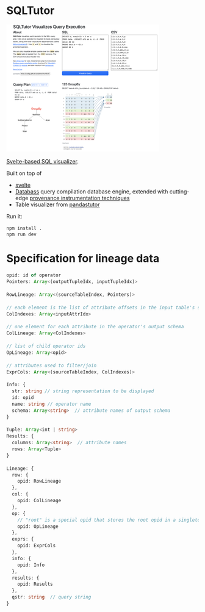 # SQLTutor

<img src="https://github.com/cudbg/sqltutor/raw/main/screenshot.png" width=400></img>


[Svelte-based SQL visualizer](https://cudbg.github.io/sqltutor).  

Built on top of

* [svelte](https://svelte.dev)
* [Databass](https://github.com/w6113/databass-public) query compilation database engine, extended with cutting-edge [provenance instrumentation techniques](https://arxiv.org/abs/1801.07237) 
* Table visualizer from [pandastutor](https://pandastutor.com/)

Run it:

    npm install .
    npm run dev




# Specification for lineage data 


```ts
opid: id of operator
Pointers: Array<(outputTupleIdx, inputTupleIdx)>

RowLineage: Array<(sourceTableIndex, Pointers)>

// each element is the list of attribute offsets in the input table's schema
ColIndexes: Array<inputAttrIdx>

// one element for each attribute in the operator's output schema
ColLineage: Array<ColIndexes>

// list of child operator ids
OpLineage: Array<opid>  

// attributes used to filter/join
ExprCols: Array<(sourceTableIndex, ColIndexes)>

Info: {
  str: string // string representation to be displayed
  id: opid
  name: string // operator name
  schema: Array<string>  // attribute names of output schema
}

Tuple: Array<int | string>
Results: {
  columns: Array<string>  // attribute names
  rows: Array<Tuple>
}

Lineage: {
  row: {
    opid: RowLineage
  },
  col: {
    opid: ColLineage
  },
  op: { 
    // "root" is a special opid that stores the root opid in a singleton list
    opid: OpLineage  
  },
  exprs: {
    opid: ExprCols
  },
  info: {
    opid: Info
  },
  results: {
    opid: Results
  },
  qstr: string  // query string
}


```
